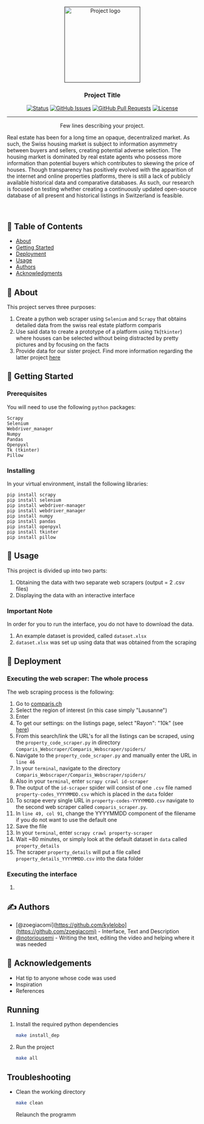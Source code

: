 <p align="center">
  <a href="" rel="noopener">
 <img width=200px height=200px src="https://gifimage.net/wp-content/uploads/2017/11/its-free-real-estate-gif-1.gif" alt="Project logo"></a>
</p>

<h3 align="center">Project Title</h3>

<div align="center">

[![Status](https://img.shields.io/badge/status-active-success.svg)]()
[![GitHub Issues](https://img.shields.io/badge/issues-0%20open-success)](https://github.com/mazzogin/UNIL-Advanced-Programming-Project-2022/issues)
[![GitHub Pull Requests](https://img.shields.io/github/issues-pr/kylelobo/The-Documentation-Compendium.svg)](https://github.com/mazzogin/UNIL-Advanced-Programming-Project-2022/pulls)
[![License](https://img.shields.io/badge/license-MIT-blue.svg)](/LICENSE)

</div>

---

<p align="center"> Few lines describing your project.
      
  Real estate has been for a long time an opaque, decentralized market. As such, the Swiss housing market is subject to information asymmetry between buyers and sellers, creating potential adverse selection. The housing market is dominated by real estate agents who possess more information than potential buyers which contributes to skewing the price of houses.
    Though transparency has positively evolved with the apparition of the internet and online properties platforms, there is still a lack of publicly available historical data and comparative databases.
    As such, our research is focused on testing whether creating a continuously updated open-source database of all present and historical listings in Switzerland is feasible. 
    
  <br> 
</p>

## 📝 Table of Contents

- [About](#about)
- [Getting Started](#getting_started)
- [Deployment](#deployment)
- [Usage](#usage)
- [Authors](#authors)
- [Acknowledgments](#acknowledgement)

## 🧐 About <a name = "about"></a>

This project serves three purposes:
1. Create a python web scraper using `Selenium` and `Scrapy` that obtains detailed data from the swiss real estate platform comparis
2. Use said data to create a prototype of a platform using `Tk`(`tkinter`) where houses can be selected without being distracted by pretty pictures and by focusing on the facts
3. Provide data for our sister project. Find more information regarding the latter project [here](https://github.com/mazzogin/UNIL-Advanced-Data-Analysis-Project-2022)

## 🏁 Getting Started <a name = "getting_started"></a>
### Prerequisites

You will need to use the following `python` packages:

```
Scrapy
Selenium
Webdriver_manager
Numpy
Pandas
Openpyxl
Tk (tkinter)
Pillow
```

### Installing
In your virtual environment, install the following libraries:
```
pip install scrapy
pip install selenium
pip install webdriver-manager
pip install webdriver_manager
pip install numpy
pip install pandas
pip install openpyxl
pip install tkinter
pip install pillow
```

## 🎈 Usage <a name="usage"></a>

This project is divided up into two parts:
1. Obtaining the data with two separate web scrapers (output = 2 .csv files)
2. Displaying the data with an interactive interface

### Important Note
In order for you to run the interface, you do not have to download the data.
1. An example dataset is provided, called `dataset.xlsx`
2. `dataset.xlsx` was set up using data that was obtained from the scraping


## 🚀 Deployment <a name = "deployment"></a>

### Executing the web scraper: The whole process
The web scraping process is the following:
1. Go to [comparis.ch](https://fr.comparis.ch/immobilien/default)
2. Select the region of interest (in this case simply "Lausanne")
3. Enter
4. To get our settings: on the listings page, select "Rayon": "10k" (see [here](https://fr.comparis.ch/immobilien/result/list?requestobject=%7B%22DealType%22%3A20%2C%22SiteId%22%3A0%2C%22RootPropertyTypes%22%3A%5B%5D%2C%22PropertyTypes%22%3A%5B%5D%2C%22RoomsFrom%22%3Anull%2C%22RoomsTo%22%3Anull%2C%22FloorSearchType%22%3A0%2C%22LivingSpaceFrom%22%3Anull%2C%22LivingSpaceTo%22%3Anull%2C%22PriceFrom%22%3Anull%2C%22PriceTo%22%3Anull%2C%22ComparisPointsMin%22%3A0%2C%22AdAgeMax%22%3A0%2C%22AdAgeInHoursMax%22%3Anull%2C%22Keyword%22%3A%22%22%2C%22WithImagesOnly%22%3Anull%2C%22WithPointsOnly%22%3Anull%2C%22Radius%22%3A%2210%22%2C%22MinAvailableDate%22%3A%221753-01-01T00%3A00%3A00%22%2C%22MinChangeDate%22%3A%221753-01-01T00%3A00%3A00%22%2C%22LocationSearchString%22%3A%22Lausanne%22%2C%22Sort%22%3A11%2C%22HasBalcony%22%3Afalse%2C%22HasTerrace%22%3Afalse%2C%22HasFireplace%22%3Afalse%2C%22HasDishwasher%22%3Afalse%2C%22HasWashingMachine%22%3Afalse%2C%22HasLift%22%3Afalse%2C%22HasParking%22%3Afalse%2C%22PetsAllowed%22%3Afalse%2C%22MinergieCertified%22%3Afalse%2C%22WheelchairAccessible%22%3Afalse%2C%22LowerLeftLatitude%22%3Anull%2C%22LowerLeftLongitude%22%3Anull%2C%22UpperRightLatitude%22%3Anull%2C%22UpperRightLongitude%22%3Anull%7D))
5. From this search/link the URL's for all the listings can be scraped, using the `property_code_scraper.py` in directory `Comparis_Webscraper/Comparis_Webscraper/spiders/`
6. Navigate to the `property_code_scraper.py` and manually enter the URL in `line 46`
7. In your `terminal`, navigate to the directory `Comparis_Webscraper/Comparis_Webscraper/spiders/`
8. Also in your `terminal`, enter `scrapy crawl id-scraper`
9. The output of the `id-scraper` spider will consist of one `.csv` file named `property-codes_YYYYMMDD.csv` which is placed in the `data` folder
11. To scrape every single URL in `property-codes-YYYYMMDD.csv` navigate to the second web scraper called `comparis_scraper.py`.
12. In `line 49, col 91`, change the YYYYMMDD component of the filename if you do not want to use the default one
13. Save the file
14. In your `terminal`, enter `scrapy crawl property-scraper`
15. Wait ~80 minutes, or simply look at the default dataset in `data` called `property_details`
16. The scraper `property_details` will put a file called `property_details_YYYYMMDD.csv` into the data folder

### Executing the interface
1. 

## ✍️ Authors <a name = "authors"></a>

- [@zoegiacomi](https://github.com/kylelobo](https://github.com/zoegiacomi) - Interface, Text and Description
- [@notoriousemi](https://github.com/notoriousemi) - Writing the text, editing the video and helping where it was needed


## 🎉 Acknowledgements <a name = "acknowledgement"></a>

- Hat tip to anyone whose code was used 
- Inspiration
- References




## Running
1. Install the required python dependencies
   ```bash
   make install_dep
   ```
2. Run the project
   ```bash
   make all
   ```


## Troubleshooting

- Clean the working directory
  ```bash
  make clean
  ```
  Relaunch the programm
